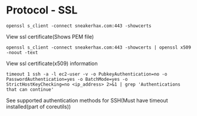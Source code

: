 # Protocol - SSL

```openssl s_client -connect sneakerhax.com:443 -showcerts```

View ssl certificate(Shows PEM file)

```openssl s_client -connect sneakerhax.com:443 -showcerts | openssl x509 -noout -text```

View ssl certificate(x509) information

```timeout 1 ssh -a -l ec2-user -v -o PubkeyAuthentication=no -o PasswordAuthentication=yes -o BatchMode=yes -o StrictHostKeyChecking=no <ip_address> 2>&1 | grep 'Authentications that can continue'```

See supported authentication methods for SSH(Must have timeout installed(part of coreutils))
